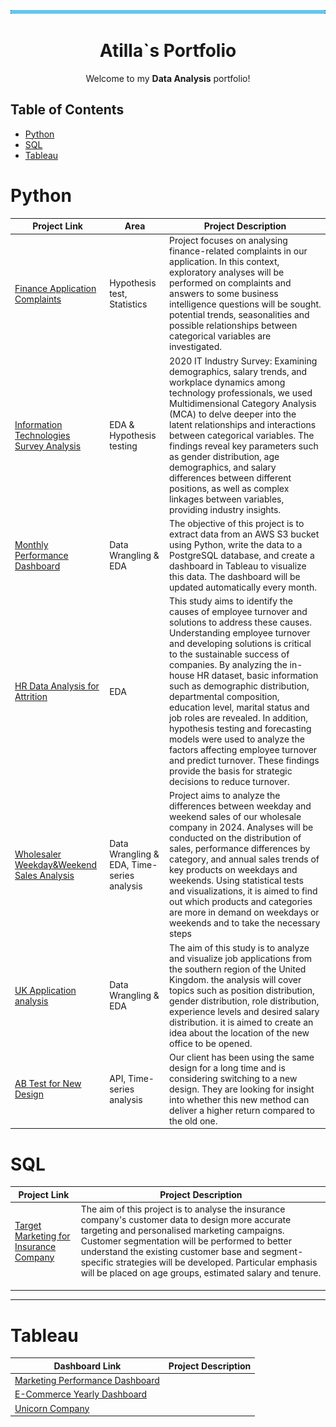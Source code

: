 ![image](https://github.com/AtilaKzlts/Call-Center-Automation/blob/main/assets/bar.png)

<div align="center">
  <h1>Atilla`s Portfolio</h1>
 <p> Welcome to my <b>Data Analysis</b> portfolio!</p>
</div>




## Table of Contents

- [Python](#python)
- [SQL](#sql)
- [Tableau](#tableau)

# Python

| Project Link | Area | Project Description 
|---|---|---
| [Finance Application Complaints](https://github.com/AtilaKzlts/Finance-Application-Complaints) | Hypothesis test, Statistics |  Project focuses on analysing finance-related complaints in our application. In this context, exploratory analyses will be performed on complaints and answers to some business intelligence questions will be sought. potential trends, seasonalities and possible relationships between categorical variables are investigated.
| [Information Technologies Survey Analysis](https://github.com/AtilaKzlts/IT-Survey) |  EDA & Hypothesis testing |  2020 IT Industry Survey: Examining demographics, salary trends, and workplace dynamics among technology professionals, we used Multidimensional Category Analysis (MCA) to delve deeper into the latent relationships and interactions between categorical variables. The findings reveal key parameters such as gender distribution, age demographics, and salary differences between different positions, as well as complex linkages between variables, providing industry insights. 
| [Monthly Performance Dashboard](https://github.com/AtilaKzlts/Call-Center-Automation) | Data Wrangling & EDA |  The objective of this project is to extract data from an AWS S3 bucket using Python, write the data to a PostgreSQL database, and create a dashboard in Tableau to visualize this data. The dashboard will be updated automatically every month.
| [HR Data Analysis for Attrition](https://github.com/AtilaKzlts/HR-Data-Analysis-Forecasting-for-Attrition) | EDA |  This study aims to identify the causes of employee turnover and solutions to address these causes. Understanding employee turnover and developing solutions is critical to the sustainable success of companies. By analyzing the in-house HR dataset, basic information such as demographic distribution, departmental composition, education level, marital status and job roles are revealed. In addition, hypothesis testing and forecasting models were used to analyze the factors affecting employee turnover and predict turnover. These findings provide the basis for strategic decisions to reduce turnover.
| [Wholesaler Weekday&Weekend Sales Analysis](https://github.com/AtilaKzlts/Wholesaler-Analysis) | Data Wrangling & EDA, Time-series analysis |  Project aims to analyze the differences between weekday and weekend sales of our wholesale company in 2024. Analyses will be conducted on the distribution of sales, performance differences by category, and annual sales trends of key products on weekdays and weekends. Using statistical tests and visualizations, it is aimed to find out which products and categories are more in demand on weekdays or weekends and to take the necessary steps
| [UK Application analysis](https://github.com/AtilaKzlts/Application-Analyis) | Data Wrangling & EDA  |  The aim of this study is to analyze and visualize job applications from the southern region of the United Kingdom. the analysis will cover topics such as position distribution, gender distribution, role distribution, experience levels and desired salary distribution. it is aimed to create an idea about the location of the new office to be opened.
| [AB Test for New Design](https://github.com/AtilaKzlts/AB-Test) | API, Time-series analysis |  Our client has been using the same design for a long time and is considering switching to a new design. They are looking for insight into whether this new method can deliver a higher return compared to the old one.

# SQL

| Project Link | Project Description | 
|---|---|
| [Target Marketing for Insurance Company](https://github.com/AtilaKzlts/Target-Marketing)  |  The aim of this project is to analyse the insurance company's customer data to design more accurate targeting and personalised marketing campaigns. Customer segmentation will be performed to better understand the existing customer base and segment-specific strategies will be developed. Particular emphasis will be placed on age groups, estimated salary and tenure.
| []() |  
| []() |  
| []() |  

***

# Tableau

| Dashboard Link | Project Description 
|---|---
| [Marketing Performance Dashboard](https://public.tableau.com/app/profile/atilla.kiziltas/viz/bol_kpi/Dashboard2) |  
| [E-Commerce Yearly Dashboard](https://public.tableau.com/app/profile/atilla.kiziltas/viz/e-commerce_17078405040010/Dashboard1) |  
| [Unicorn Company](https://public.tableau.com/app/profile/atilla.kiziltas/viz/financel_deneme/Dashboard2) |  


